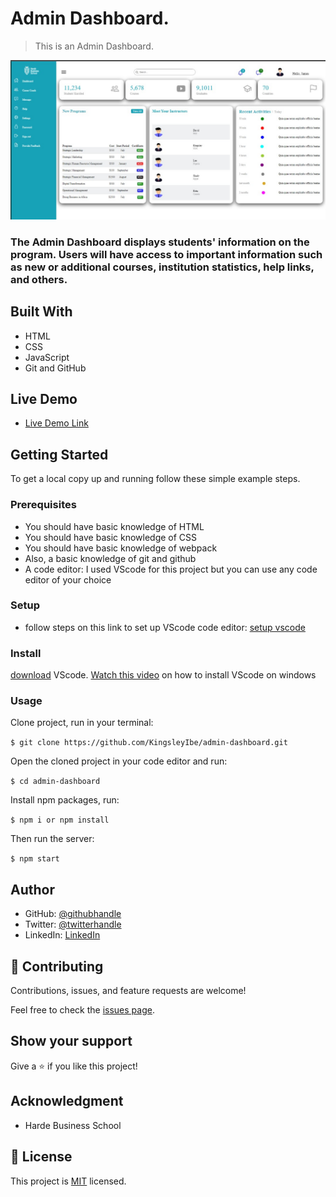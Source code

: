 # Admin Dashboard.

> This is an Admin Dashboard.

![screenshot](images/screenShot.jpeg)

### The Admin Dashboard displays students' information on the program. Users will have access to important information such as new or additional courses, institution statistics, help links, and others.

## Built With

- HTML
- CSS
- JavaScript
- Git and GitHub

## Live Demo

- [Live Demo Link](https://kingsleyibe.github.io/admin-dashboard/)


## Getting Started

To get a local copy up and running follow these simple example steps.

### Prerequisites
- You should have basic knowledge of HTML
- You should have basic knowledge of CSS
- You should have basic knowledge of webpack
- Also, a basic knowledge of git and github
- A code editor: I used VScode for this project but you can use any code editor of your choice
### Setup
- follow steps on this link to set up VScode code editor: [setup vscode](https://www.freecodecamp.org/news/how-to-set-up-vs-code-for-web-development/)

### Install
[download](https://code.visualstudio.com/download) VScode.
[Watch this video](https://www.youtube.com/watch?v=MlIzFUI1QGA) on how to install VScode on windows

### Usage

Clone project, run in your terminal:

```$ git clone https://github.com/KingsleyIbe/admin-dashboard.git ```

Open the cloned project in your code editor and run:

``` $ cd admin-dashboard ```

 Install npm packages, run:

``` $ npm i or npm install ```

Then run the server:

``` $ npm start ```



## Author

- GitHub: [@githubhandle](https://github.com/kingsleyibe)
- Twitter: [@twitterhandle](https://twitter.com/ibekingsley2)
- LinkedIn: [LinkedIn](https://www.linkedin.com/in/kingsley-ibe-5669a5134)

## 🤝 Contributing

Contributions, issues, and feature requests are welcome!

Feel free to check the [issues page](https://github.com/KingsleyIbe/admin-dashboard/issues).

## Show your support

Give a ⭐️ if you like this project!

## Acknowledgment 
- Harde Business School

## 📝 License

This project is [MIT](./MIT.md) licensed.
